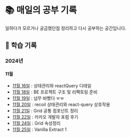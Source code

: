 # 📚 매일의 공부 기록

일하다가 모르거나 궁금했던점 정리하고 다시 공부하는 공간입니다. 


## 📆 학습 기록

### 2024년
#### 11월
- [11월 16일](2024년/11월/11월16일.md) : 상태관리와 reactQuery 디테일 
- [11월 18일](2024년/11월/11월18일.md) : BE 프로젝트 구조 및 리팩토링 준비
- [11월 19일](2024년/11월/11월19일.md) : 넘무 바빴다 ㅠㅠ
- [11월 20일](2024년/11월/11월20일.md) :  recoil 상태관리와 react-query 상호작용
- [11월 21일](2024년/11월/11월21일.md) :  Grid 공통 컴포넌트 정리 
- [11월 22일](2024년/11월/11월22일.md) :  카카오 개발자 포럼 후기
- [11월 24일](2024년/11월/11월24일.md) :  Grid 속성정리
- [11월 25일](2024년/11월/11월25일.md) :  Vanilla Extract 1